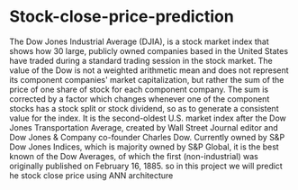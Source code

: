 # Stock-close-price-prediction
The Dow Jones Industrial Average (DJIA), is a stock market index that shows how 30 large, publicly owned companies based in the United States have traded during a standard trading session in the stock market. 
The value of the Dow is not a weighted arithmetic mean and does not represent its component companies' market capitalization, but rather the sum of the price of one share of stock for each component company. The sum is corrected by a factor which changes whenever one of the component stocks has a stock split or stock dividend, so as to generate a consistent value for the index.  It is the second-oldest U.S. market index after the Dow Jones Transportation Average, created by Wall Street Journal editor and Dow Jones &amp; Company co-founder Charles Dow. Currently owned by S&amp;P Dow Jones Indices, which is majority owned by S&amp;P Global, it is the best known of the Dow Averages, of which the first (non-industrial) was originally published on February 16, 1885.
so in this project we will predict he stock close price using ANN architecture
